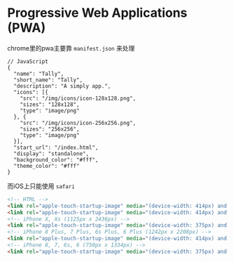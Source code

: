 <!--
Created: Mon May 25 2020 14:35:00 GMT+0800 (China Standard Time)
Modified: Mon May 25 2020 14:37:10 GMT+0800 (China Standard Time)
-->

# Progressive Web Applications (PWA) 

chrome里的pwa主要靠 `manifest.json` 来处理

``` JS
// JavaScript
{
  "name": "Tally",
  "short_name": "Tally",
  "description": "A simply app.",
  "icons": [{
    "src": "/img/icons/icon-128x128.png",
    "sizes": "128x128",
    "type": "image/png"
  }, {
    "src": "/img/icons/icon-256x256.png",
    "sizes": "256x256",
    "type": "image/png"
  }],
  "start_url": "/index.html",
  "display": "standalone",
  "background_color": "#fff",
  "theme_color": "#fff"
}
```

而iOS上只能使用 `safari` 

``` HTML
<!-- HTML -->
<link rel="apple-touch-startup-image" media="(device-width: 414px) and (device-height: 896px) and (-webkit-device-pixel-ratio: 3)" href="/apple-launch-1242x2688.png">
<link rel="apple-touch-startup-image" media="(device-width: 414px) and (device-height: 896px) and (-webkit-device-pixel-ratio: 2)" href="/apple-launch-828x1792.png">
<!-- iPhone X, Xs (1125px x 2436px) -->
<link rel="apple-touch-startup-image" media="(device-width: 375px) and (device-height: 812px) and (-webkit-device-pixel-ratio: 3)" href="/apple-launch-1125x2436.png">
<!-- iPhone 8 Plus, 7 Plus, 6s Plus, 6 Plus (1242px x 2208px) -->
<link rel="apple-touch-startup-image" media="(device-width: 414px) and (device-height: 736px) and (-webkit-device-pixel-ratio: 3)" href="/apple-launch-1242x2208.png">
<!-- iPhone 8, 7, 6s, 6 (750px x 1334px) -->
<link rel="apple-touch-startup-image" media="(device-width: 375px) and (device-height: 667px) and (-webkit-device-pixel-ratio: 2)" href="/apple-launch-750x1334.png">
```
